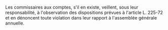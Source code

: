 Les commissaires aux comptes, s'il en existe, veillent, sous leur responsabilité, à l'observation des dispositions prévues à l'article L. 225-72 et en dénoncent toute violation dans leur rapport à l'assemblée générale annuelle.
